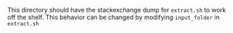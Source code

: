 This directory should have the stackexchange dump for `extract.sh` to work off the shelf. This behavior can be changed by modifying `input_folder` in `extract.sh`